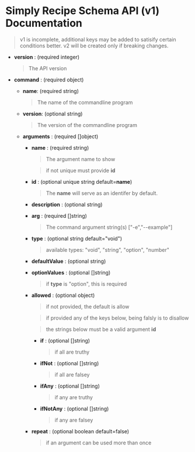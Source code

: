 # Simply Recipe Schema API (v1) Documentation

> v1 is incomplete, additional keys may be added to satisify certain conditions better. v2 will be created only if breaking changes.

- **version** : (required integer)
  > The API version
- **command** : (required object)

  - **name**: (required string)
    > The name of the commandline program
  - **version**: (optional string)
    > The version of the commandline program
  - **arguments** : (required []object)

    - **name** : (required string)

      > The argument name to show

      > if not unique must provide **id**

    - **id** : (optional unique string default=**name**)
      > The **name** will serve as an identifer by default.
    - **description** : (optional string)
    - **arg** : (required []string)
      > The command argument string(s) ["-e","--example"]
    - **type** : (optional string default="void")
      > available types: "void", "string", "option", "number"
    - **defaultValue** : (optional string)
    - **optionValues** : (optional []string)
      > if **type** is "option", this is required
    - **allowed** : (optional object)

      > if not provided, the default is allow

      > if provided any of the keys below, being falsly is to disallow

      > the strings below must be a valid argument **id**

      - **if** : (optional []string)
        > if all are truthy
      - **ifNot** : (optional []string)
        > if all are falsey
      - **ifAny** : (optional []string)
        > if any are truthy
      - **ifNotAny** : (optional []string)
        > if any are falsey

    - **repeat** : (optional boolean default=false)
      > if an argument can be used more than once
